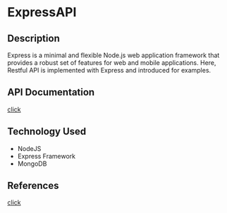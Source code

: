 # ExpressAPI

## Description

Express is a minimal and flexible Node.js web application framework that provides a robust set of features for web and mobile applications. Here, Restful API is implemented with Express and introduced for examples.

## API Documentation

[click](https://documenter.getpostman.com/view/438036/RzfaqrMv)

## Technology Used

- NodeJS
- Express Framework
- MongoDB

## References

[click](https://medium.com/@mikyung.lee11/how-to-authenticate-and-authorize-user-in-express-244bb2b29d4a)
